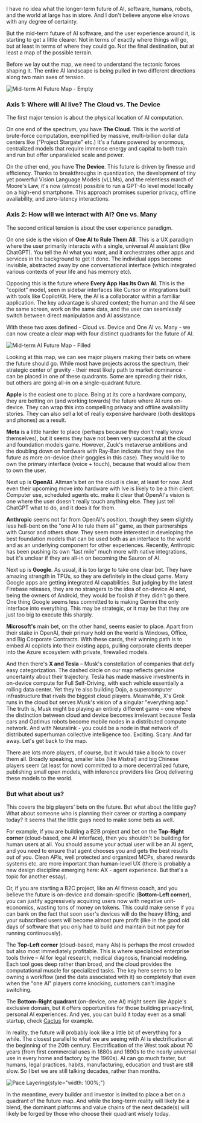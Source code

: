 I have no idea what the longer-term future of AI, software, humans, robots, and the world at large has in store. And I don't believe anyone else knows with any degree of certainty.

But the mid-term future of AI software, and the user experience around it, is starting to get a little clearer. Not in terms of exactly where things will go, but at least in terms of where they could go. Not the final destination, but at least a map of the possible terrain.

Before we lay out the map, we need to understand the tectonic forces shaping it. The entire AI landscape is being pulled in two different directions along two main axes of tension.

![Mid-term AI Future Map - Empty](./img/mid-term-ai-future-map-empty.png)

### Axis 1: Where will AI live? The Cloud vs. The Device

The first major tension is about the physical location of AI computation.

On one end of the spectrum, you have **The Cloud**. This is the world of brute-force computation, exemplified by massive, multi-billion dollar data centers like ("Project Stargate" etc.) It's a future powered by enormous, centralized models that require immense energy and capital to both train and run but offer unparalleled scale and power.

On the other end, you have **The Device**. This future is driven by finesse and efficiency. Thanks to breakthroughs in quantization, the development of tiny yet powerful Vision Language Models (vLLMs), and the relentless march of Moore's Law, it's now (almost) possible to run a GPT-4o level model locally on a high-end smartphone. This approach promises superior privacy, offline availability, and zero-latency interactions.

### Axis 2: How will we interact with AI? One vs. Many

The second critical tension is about the user experience paradigm.

On one side is the vision of **One AI to Rule Them All**. This is a UX paradigm where the user primarily interacts with a single, universal AI assistant (like ChatGPT). You tell the AI what you want, and it orchestrates other apps and services in the background to get it done. The individual apps become invisible, abstracted away by one conversational interface (which integrated various contexts of your life and has memory etc).

Opposing this is the future where **Every App Has Its Own AI**. This is the "copilot" model, seen in sidebar interfaces like Cursor or integrations built with tools like CopilotKit. Here, the AI is a collaborator within a familiar application. The key advantage is shared context; the human and the AI see the same screen, work on the same data, and the user can seamlessly switch between direct manipulation and AI assistance.

With these two axes defined - Cloud vs. Device and One AI vs. Many - we can now create a clear map with four distinct quadrants for the future of AI.


![Mid-term AI Future Map - Filled](./img/mid-term-ai-future-map-filled.png)



Looking at this map, we can see major players making their bets on where the future should go. While most have projects across the spectrum, their strategic center of gravity - their most likely path to market dominance - can be placed in one of these quadrants. Some are spreading their risks, but others are going all-in on a single-quadrant future.


**Apple** is the easiest one to place. Being at its core a hardware company, they are betting on (and working towards) the future where AI runs on-device. They can wrap this into compelling privacy and offline availability stories. They can also sell a lot of really expensive hardware (both desktops and phones) as a result.


**Meta** is a little harder to place (perhaps because they don't really know themselves), but it seems they have not been very successful at the cloud and foundation models game. However, Zuck's metaverse ambitions and the doubling down on hardware with Ray-Ban indicate that they see the future as more on-device (their goggles in this case). They would like to own the primary interface (voice + touch), because that would allow them to own the user.


Next up is **OpenAI**. Altman's bet on the cloud is clear, at least for now. And even their upcoming move into hardware with Ive is likely to be a thin client. Computer use, scheduled agents etc. make it clear that OpenAI's vision is one where the user doesn't really touch anything else. They just tell ChatGPT what to do, and it does it for them.


**Anthropic** seems not far from OpenAI's position, though they seem slightly less hell-bent on the "one AI to rule them all" game, as their partnerships with Cursor and others show. They seem more interested in developing the best foundation models that can be used both as an interface to the world and as an underlying component for other experiences. Recently, Anthropic has been pushing its own "last mile" much more with native integrations, but it's unclear if they are all-in on becoming the Sauron of AI.


Next up is **Google**. As usual, it is too large to take one clear bet. They have amazing strength in TPUs, so they are definitely in the cloud game. Many Google apps are getting integrated AI capabilities. But judging by the latest Firebase releases, they are no strangers to the idea of on-device AI and, being the owners of Android, they would be foolish if they didn't go there. One thing Google seems less committed to is making Gemini the only interface into everything. This may be strategic, or it may be that they are just too big to execute this sharply.


**Microsoft's** main bet, on the other hand, seems easier to place. Apart from their stake in OpenAI, their primary hold on the world is Windows, Office, and Big Corporate Contracts. With these cards, their winning path is to embed AI copilots into their existing apps, pulling corporate clients deeper into the Azure ecosystem with private, firewalled models.


And then there's **X and Tesla** – Musk's constellation of companies that defy easy categorization. The dashed circle on our map reflects genuine uncertainty about their trajectory. Tesla has made massive investments in on-device compute for Full Self-Driving, with each vehicle essentially a rolling data center. Yet they're also building Dojo, a supercomputer infrastructure that rivals the biggest cloud players. Meanwhile, X's Grok runs in the cloud but serves Musk's vision of a singular "everything app." The truth is, Musk might be playing an entirely different game – one where the distinction between cloud and device becomes irrelevant because Tesla cars and Optimus robots become mobile nodes in a distributed compute network. And with Neuralink - you could be a node in that network of distributed superhuman collective intelligence too. Exciting. Scary. And far away. Let's get back to the map.

There are lots more players, of course, but it would take a book to cover them all. Broadly speaking, smaller labs (like Mistral) and big Chinese players seem (at least for now) committed to a more decentralized future, publishing small open models, with inference providers like Groq delivering these models to the world.

### But what about us?

This covers the big players' bets on the future. But what about the little guy? What about someone who is planning their career or starting a company today? It seems that the little guys need to make some bets as well.

For example, if you are building a B2B project and bet on the **Top-Right corner** (cloud-based, one AI interface), then you shouldn't be building for human users at all. You should assume your actual user will be an AI agent, and you need to ensure that agent chooses you and gets the best results out of you. Clean APIs, well protected and organized MCPs, shared rewards systems etc. are more important than human-level UX (there is probably a new design discipline emerging here: AX - agent experience. But that's a topic for another essay).

Or, if you are starting a B2C project, like an AI fitness coach, and you believe the future is on-device and domain-specific (**Bottom-Left corner**), you can justify aggressively acquiring users now with negative unit-economics, wasting tons of money on tokens. This could make sense if you can bank on the fact that soon user's devices will do the heavy lifting, and your subscribed users will become almost pure profit (like in the good old days of software that you only had to build and maintain but not pay for running continuously).

The **Top-Left corner** (cloud-based, many AIs) is perhaps the most crowded but also most immediately profitable. This is where specialized enterprise tools thrive – AI for legal research, medical diagnosis, financial modeling. Each tool goes deep rather than broad, and the cloud provides the computational muscle for specialized tasks. The key here seems to be owning a workflow (and the data associated with it) so completely that even when the "one AI" players come knocking, customers can't imagine switching.

The **Bottom-Right quadrant** (on-device, one AI) might seem like Apple's exclusive domain, but it offers opportunities for those building privacy-first, personal AI experiences. And yes, you can build it today even as a small startup, check [Cactus](https://cactuscompute.com) for example.

In reality, the future will probably look like a little bit of everything for a while. The closest parallel to what we are seeing with AI is electrification at the beginning of the 20th century. Electrification of the West took about 70 years (from first commercial uses in 1880s and 1890s to the nearly universal use in every home and factory by the 1960s). AI can go much faster, but humans, legal practices, habits, manufacturing, education and trust are still slow. So I bet we are still talking decades, rather than months.

![Pace Layering](./img/pace_layering.jpg){style="width: 100%;"}

In the meantime, every builder and investor is invited to place a bet on a quadrant of the future map. And while the long-term reality will likely be a blend, the dominant platforms and value chains of the next decade(s) will likely be forged by those who choose their quadrant wisely today.